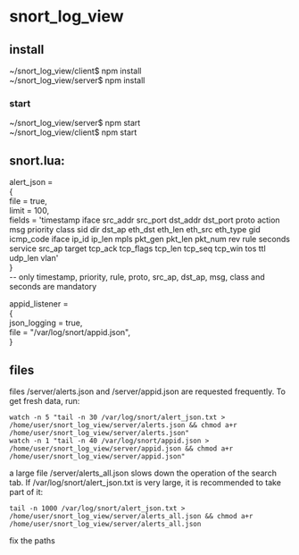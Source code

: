 # snort_log_view
## install  
~/snort_log_view/client$ npm install  
~/snort_log_view/server$ npm install  
### start
~/snort_log_view/server$ npm start  
~/snort_log_view/client$ npm start  

## snort.lua:
  
alert_json =  
{        
    file = true,    
        limit = 100,  
        fields = 'timestamp iface src_addr src_port dst_addr dst_port proto action msg priority class sid dir dst_ap eth_dst eth_len eth_src eth_type gid icmp_code iface ip_id ip_len mpls pkt_gen pkt_len pkt_num rev rule seconds service src_ap target tcp_ack tcp_flags tcp_len tcp_seq tcp_win tos ttl udp_len vlan'  
}  
-- only timestamp, priority, rule, proto, src_ap, dst_ap, msg, class and seconds are mandatory  
  
appid_listener =  
{  
        json_logging = true,  
        file = "/var/log/snort/appid.json",  
}  
## files  
files /server/alerts.json and /server/appid.json are requested frequently. To get fresh data, run:
  
    watch -n 5 "tail -n 30 /var/log/snort/alert_json.txt > /home/user/snort_log_view/server/alerts.json && chmod a+r /home/user/snort_log_view/server/alerts.json"  
    watch -n 1 "tail -n 40 /var/log/snort/appid.json > /home/user/snort_log_view/server/appid.json && chmod a+r /home/user/snort_log_view/server/appid.json"

  a large file /server/alerts_all.json slows down the operation of the search tab. If /var/log/snort/alert_json.txt is very large, it is recommended to take part of it:

    tail -n 1000 /var/log/snort/alert_json.txt > /home/user/snort_log_view/server/alerts_all.json && chmod a+r /home/user/snort_log_view/server/alerts_all.json

fix the paths
